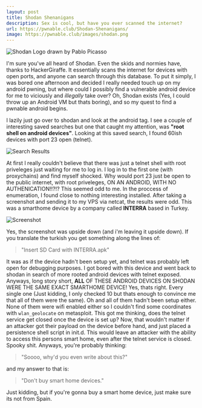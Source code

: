 ```yaml
---
layout: post
title: Shodan Shenanigans
description: Sex is cool, but have you ever scanned the internet?
url: https://pwnable.club/Shodan-Shenanigans/
image: https://pwnable.club/images/shodan.png
---
```

<img src="{{ site.baseurl }}/images/shodan.png" alt="Shodan Logo drawn by Pablo Picasso">

I'm sure you've all heard of Shodan. Even the skids and normies have, thanks to HackerGiraffe. It essentially scans the internet for devices
with open ports, and anyone can search through this database. To put it simply, I was bored one afternoon and decided I really needed touch up 
on my android pwning, but where could I possibly find a vulnerable android device for me to viciously and *illegally* take over?
Oh, Shodan exists (Yes, I could throw up an Android VM but thats boring), and so my quest to find a pwnable android begins.

I lazily just go over to shodan and look at the android tag. I see a couple of interesting saved searches but one that caught my attention, 
was **"root shell on android devices"**. Looking at this saved search, I found 60ish devices with port 23 open (telnet). 

<img src="{{ site.baseurl }}/images/search-results.png" alt="Search Results">

At first I really couldn't believe that there was just a telnet shell with root priveleges just waiting for me to log in. 
I log in to the first one (with proxychains) and find myself shocked. Why would port 23 just be open to the public internet, with root priveleges,
ON AN ANDROID, WITH NO AUTHENICATION!!?!? This seemed odd to me. In the proccess of enumeration, I found close to nothing interesting installed.
After taking a screenshot and sending it to my VPS via netcat, the results were odd. This was a smarthome device by a company called **INTERRA** based in Turkey.

<img src="{{ site.baseurl }}/images/interra.png" alt="Screenshot">

Yes, the screenshot was upside down (and i'm leaving it upside down). If you translate the turkish you get something along the lines 
of: 

> "Insert SD Card with INTERRA.apk"


It was as if the device hadn't been setup yet, and telnet was probably left open for debugging purposes. I got bored with this device and went back to shodan in 
search of more rooted android devices with telnet exposed. Anyways, long story short, **ALL** OF THESE ANDROID DEVICES ON SHODAN WERE
THE SAME EXACT SMARTHOME DEVICE! Yes, thats right. Every single one (Just kidding, I only checked 10 but thats enough to convince
me that all of them were the same). Oh and all of them hadn't been setup either. None of them were wifi enabled either so I couldn't find some coordinates
with `wlan_geolocate` on metasploit. This got me thinking, does the telnet service get closed once the device is set up? Now, that wouldn't matter if an attacker
got their payload on the device before hand, and just placed a persistence shell script in init.d. This would leave an attacker with the ability to access
this persons smart home, even after the telnet service is closed. Spooky shit. Anyways, you're probably thinking:

> "Soooo, why'd you even write about this?"

and my answer to that is:

> "Don't buy smart home devices."

Just kidding, but if you're gonna buy a smart home device, just make sure its not from Spain.
